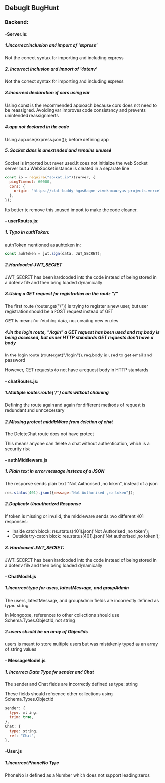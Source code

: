 ## DebugIt BugHunt
### Backend:
#### -Server.js:

##### 1.Incorrect inclusion and import of 'express'
Not the correct syntax for importing and including express

##### 2. Incorrect inclusion and import of 'dotenv'
Not the correct syntax for importing and including express

##### 3.Incorrect declaration of cors using var
Using const is the recommended approach because cors does not need to be reassigned. Avoiding var improves code consistency and prevents unintended reassignments

##### 4.app not declared in the code
Using app.use(express.json()); before defining app

##### 5. Socket class is unextended and remains unused
Socket is imported but never used.It does not initialize the web Socket server but a WebSocket instance is created in a separate line
```js
const io = require("socket.io")(server, {
  pingTimeout: 60000,
  cors: {
    origin: "https://chat-buddy-hgxs6aqne-vivek-mauryas-projects.vercel.app",
  },
});
```
Its better to remove this unused import to make the code cleaner.

#### - userRoutes.js:
##### 1. Typo in authToken:
authToken mentioned as auhtoken in:
```js
const auhToken = jwt.sign(data, JWT_SECRET);
```

##### 2.Hardcoded JWT_SECRET
JWT_SECRET has been hardcoded into the code instead of being stored in a dotenv file and then being loaded dynamically

##### 3.Using a GET request for registration on the route "/"
The first route (router.get("/")) is trying to register a new user, but user registration should be a POST request instead of GET


GET is meant for fetching data, not creating new entries

##### 4.In the login route, "/login" a GET request has been used and req.body is being accessed, but as per HTTP standards GET requests don't have a body

In the login route (router.get("/login")), req.body is used to get email and password

However, GET requests do not have a request body in HTTP standards


#### - chatRoutes.js:
##### 1.Multiple router.route("/") calls without chaining
Defining the route again and again for different methods of request is redundant and unncecessary

##### 2.Missing protect middleWare from deletion of chat
The DeleteChat route does not have protect

This means anyone can delete a chat without authentication, which is a security risk

#### - authMiddleware.js

##### 1. Plain text in error message instead of a JSON
The response sends plain text "Not Authorised ,no token", instead of a json
```js
res.status(401).json({message:"Not Authorised ,no token"});
```
##### 2.Duplicate Unauthorized Response
If token is missing or invalid, the middleware sends two different 401 responses:
- Inside catch block: res.status(401).json('Not Authorised ,no token');
- Outside try-catch block: res.status(401).json('Not authorised ,no token');

##### 3. Hardcoded JWT_SECRET:
JWT_SECRET has been hardcoded into the code instead of being stored in a dotenv file and then being loaded dynamically

#### - ChatModel.js
##### 1.Incorrect type for users, latestMessage, and groupAdmin
The users, latestMessage, and groupAdmin fields are incorrectly defined as type: string

In Mongoose, references to other collections should use Schema.Types.ObjectId, not string
##### 2.users should be an array of ObjectIds
users is meant to store multiple users but was mistakenly typed as an array of string values

#### - MessageModel.js
##### 1. Incorrect Data Type for sender and Chat
The sender and Chat fields are incorrectly defined as type: string

These fields should reference other collections using Schema.Types.ObjectId
```js
sender: {
  type: string,
  trim: true,
},
Chat: {
  type: string,
  ref: "Chat",
},
```
#### -User.js
##### 1.Incorrect PhoneNo Type
PhoneNo is defined as a Number which does not support leading zeros
